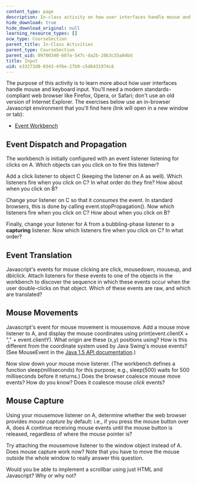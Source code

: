 ```yaml
---
content_type: page
description: In-class activity on how user interfaces handle mouse and keyboard input.
hide_download: true
hide_download_original: null
learning_resource_types: []
ocw_type: CourseSection
parent_title: In-Class Activities
parent_type: CourseSection
parent_uid: 09700340-607a-547c-da2b-20b3c55a84bd
title: Input
uid: e33273d8-0343-4f6e-27b9-c5d6431974c6
---
```

The purpose of this activity is to learn more about how user interfaces handle mouse and keyboard input. You'll need a modern standards-compliant web browser like Firefox, Opera, or Safari; don't use an old version of Internet Explorer. The exercises below use an in-browser Javascript environment that you'll find here (link will open in a new window or tab):

- [Event Workbench](/ans7870/6/6.831/s11/ac12-event-handling.htm)

## Event Dispatch and Propagation

The workbench is initially configured with an event listener listening for clicks on A. Which objects can you click on to fire this listener?

Add a click listener to object C (keeping the listener on A as well). Which listeners fire when you click on C? In what order do they fire? How about when you click on B?

Change your listener on C so that it _consumes_ the event. In standard browsers, this is done by calling event.stopPropagation(). Now which listeners fire when you click on C? How about when you click on B?

Finally, change your listener for A from a bubbling-phase listener to a **capturing** listener. Now which listeners fire when you click on C? In what order?

## Event Translation

Javascript's events for mouse clicking are click, mousedown, mouseup, and dblclick. Attach listeners for these events to one of the objects in the workbench to discover the sequence in which these events occur when the user double-clicks on that object. Which of these events are raw, and which are translated?

## Mouse Movements

Javascript's event for mouse movement is mousemove. Add a mouse move listener to A, and display the mouse coordinates using print(event.clientX + "," + event.clientY). What origin are these (x,y) positions using? How is this different from the coordinate system used by Java Swing's mouse events? (See MouseEvent in the [Java 1.5 API documentation](http://java.sun.com/j2se/1.5/docs/api/).)

Now slow down your mouse move listener. (The workbench defines a function sleep(milliseconds) for this purpose; e.g., sleep(500) waits for 500 milliseconds before it returns.) Does the browser coalesce mouse move events? How do you know? Does it coalesce mouse _click_ events?

## Mouse Capture

Using your mousemove listener on A, determine whether the web browser provides _mouse capture_ by default: i.e., if you press the mouse button over A, does A continue receiving mouse events until the mouse button is released, regardless of where the mouse pointer is?

Try attaching the mousemove listener to the window object instead of A. Does mouse capture work now? Note that you have to move the mouse outside the whole window to really answer this question.

Would you be able to implement a scrollbar using just HTML and Javascript? Why or why not?